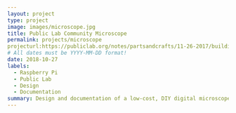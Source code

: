 ```yaml
---
layout: project
type: project
image: images/microscope.jpg
title: Public Lab Community Microscope
permalink: projects/microscope
projecturl:https://publiclab.org/notes/partsandcrafts/11-26-2017/building-a-raspberry-pi-microscope
# All dates must be YYYY-MM-DD format!
date: 2018-10-27
labels:
  - Raspberry Pi
  - Public Lab
  - Design
  - Documentation
summary: Design and documentation of a low-cost, DIY digital microscope.
---
```

